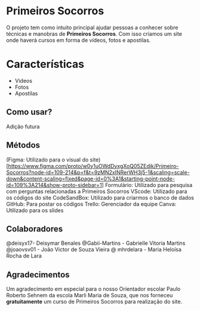 # Primeiros Socorros
O projeto tem como intuito principal ajudar pessoas a conhecer sobre técnicas e manobras de **Primeiros Socorros**. Com isso criamos um site onde haverá cursos em forma de vídeos, fotos e apostilas. 

# Características
- Videos 
- Fotos
- Apostilas

## Como usar?
Adição futura


## Métodos 

(Figma: Utilizado para o visual do site) [https://www.figma.com/proto/w0y1uOWdDyxgXoQ05ZEdjk/Primeiro-Socorros?node-id=109-214&p=f&t=9zMN2xINRerWH3j5-1&scaling=scale-down&content-scaling=fixed&page-id=0%3A1&starting-point-node-id=109%3A214&show-proto-sidebar=1]
Formulário: Utilizado para pesquisa com perguntas relacionadas a Primeiros Socorros
VScode: Utilizado para os códigos do site
CodeSandBox: Utilizado para criarmos o banco de dados
GitHub: Para postar os códigos
Trello: Gerenciador da equipe
Canva: Utilizado para os slides


## Colaboradores

@deisyx17- Deisymar Benales
@Gabii-Martins - Gabrielle Vitoria Martins 
@joaovsv01 - João Victor de Souza Vieira
@ mhrdelara - Maria Heloísa Rocha de Lara 

## Agradecimentos
Um agradecimento em especial para o nosso Orientador escolar Paulo Roberto Sehnem da escola Marli Maria de Souza, que nos forneceu **gratuitamente** um curso de Primeiros Socorros para realização do site.



